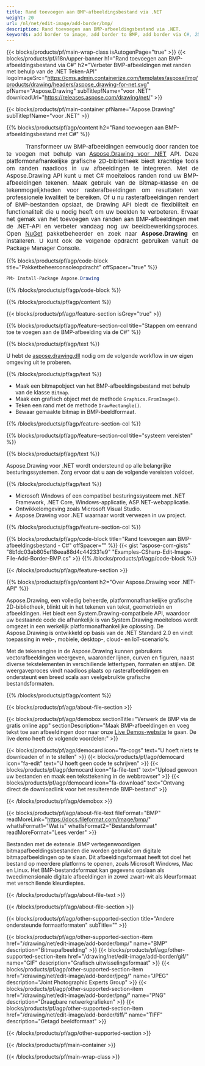 ```yaml
---
title: Rand toevoegen aan BMP-afbeeldingsbestand via .NET
weight: 20
url: /nl/net/edit-image/add-border/bmp/
description: Rand toevoegen aan BMP-afbeeldingsbestand via .NET.
keywords: add border to image, add border to BMP, add border via C#, 2D graphics, drawing API, edit bitmap C#, Drawing voor .NET, save bitmap, save BMP image, cross-platform 2D graphic library, Bitmap class, raster graphics drawing, draw border, rendering raster images, BMP image file
---
```


{{< blocks/products/pf/main-wrap-class isAutogenPage="true" >}}
{{< blocks/products/pf/i18n/upper-banner h1="Rand toevoegen aan BMP-afbeeldingsbestand via C#" h2="Verbeter BMP-afbeeldingen met randen met behulp van de .NET Teken-API" logoImageSrc="https://cms.admin.containerize.com/templates/aspose/img/products/drawing/headers/aspose_drawing-for-net.svg" pfName="Aspose.Drawing" subTitlepfName="voor .NET" downloadUrl="https://releases.aspose.com/drawing/net/" >}}

{{< blocks/products/pf/main-container pfName="Aspose.Drawing" subTitlepfName="voor .NET" >}}


{{% blocks/products/pf/agp/content h2="Rand toevoegen aan BMP-afbeeldingsbestand met C#" %}}

<p align="justify" style="text-indent:50px;font-size:15px;">
Transformeer uw BMP-afbeeldingen eenvoudig door randen toe te voegen met behulp van <a href="https://products.aspose.com/drawing/net">Aspose.Drawing voor .NET</a> API. Deze platformonafhankelijke grafische 2D-bibliotheek biedt krachtige tools om randen naadloos in uw afbeeldingen te integreren. Met de Aspose.Drawing API kunt u met C# moeiteloos randen rond uw BMP-afbeeldingen tekenen. Maak gebruik van de Bitmap-klasse en de tekenmogelijkheden voor rasterafbeeldingen om resultaten van professionele kwaliteit te bereiken. Of u nu rasterafbeeldingen rendert of BMP-bestanden opslaat, de Drawing API biedt de flexibiliteit en functionaliteit die u nodig heeft om uw beelden te verbeteren. Ervaar het gemak van het toevoegen van randen aan BMP-afbeeldingen met de .NET-API en verbeter vandaag nog uw beeldbewerkingsproces. Open <a href="https://www.nuget.org/packages/aspose.drawing">NuGet</a> pakketbeheerder en zoek naar <b>Aspose.Drawing</b> en installeren. U kunt ook de volgende opdracht gebruiken vanuit de Package Manager Console.</p>

{{% blocks/products/pf/agp/code-block title="Pakketbeheerconsoleopdracht" offSpacer="true" %}}
```cs
PM> Install-Package Aspose.Drawing
```
{{% /blocks/products/pf/agp/code-block %}}

{{% /blocks/products/pf/agp/content %}}


{{< blocks/products/pf/agp/feature-section isGrey="true" >}}

{{% blocks/products/pf/agp/feature-section-col title="Stappen om een ​​rand toe te voegen aan de BMP-afbeelding via de C#" %}}

{{% blocks/products/pf/agp/text %}}

U hebt de [aspose.drawing.dll](https://downloads.aspose.com/drawing/net) nodig om de volgende workflow in uw eigen omgeving uit te proberen.

{{% /blocks/products/pf/agp/text %}}

+ Maak een bitmapobject van het BMP-afbeeldingsbestand met behulp van de klasse `Bitmap`.
+ Maak een grafisch object met de methode `Graphics.FromImage()`.
+ Teken een rand met de methode `DrawRectangle()`.
+ Bewaar gemaakte bitmap in BMP-beeldformaat.

{{% /blocks/products/pf/agp/feature-section-col %}}

{{% blocks/products/pf/agp/feature-section-col title="systeem vereisten" %}}

{{% blocks/products/pf/agp/text %}}

Aspose.Drawing voor .NET wordt ondersteund op alle belangrijke besturingssystemen. Zorg ervoor dat u aan de volgende vereisten voldoet.

{{% /blocks/products/pf/agp/text %}}

- Microsoft Windows of een compatibel besturingssysteem met .NET Framework, .NET Core, Windows-applicatie, ASP.NET-webapplicatie.
- Ontwikkelomgeving zoals Microsoft Visual Studio.
- Aspose.Drawing voor .NET waarnaar wordt verwezen in uw project.

{{% /blocks/products/pf/agp/feature-section-col %}}

{{% blocks/products/pf/agp/code-block title="Rand toevoegen aan BMP-afbeeldingsbestand - C#" offSpacer="" %}}
{{< gist "aspose-com-gists" "8b1dc03ab805ef18eea88d4c442331e9" "Examples-CSharp-Edit-Image-File-Add-Border-BMP.cs" >}}
{{% /blocks/products/pf/agp/code-block %}}

{{< /blocks/products/pf/agp/feature-section >}}


<!-- aboutfile Starts -->

{{% blocks/products/pf/agp/content h2="Over Aspose.Drawing voor .NET-API" %}}

Aspose.Drawing, een volledig beheerde, platformonafhankelijke grafische 2D-bibliotheek, blinkt uit in het tekenen van tekst, geometrieën en afbeeldingen. Het biedt een System.Drawing-compatibele API, waardoor uw bestaande code die afhankelijk is van System.Drawing moeiteloos wordt omgezet in een werkelijk platformonafhankelijke oplossing. De Aspose.Drawing is ontwikkeld op basis van de .NET Standard 2.0 en vindt toepassing in web-, mobiele, desktop-, cloud- en IoT-scenario's.

Met de tekenengine in de Aspose.Drawing kunnen gebruikers vectorafbeeldingen weergeven, waaronder lijnen, curven en figuren, naast diverse tekstelementen in verschillende lettertypen, formaten en stijlen. Dit weergaveproces vindt naadloos plaats op rasterafbeeldingen en ondersteunt een breed scala aan veelgebruikte grafische bestandsformaten.

{{% /blocks/products/pf/agp/content %}}


{{< blocks/products/pf/agp/about-file-section >}}

{{< blocks/products/pf/agp/demobox sectionTitle="Verwerk de BMP via de gratis online app" sectionDescription="Maak BMP-afbeeldingen en voeg tekst toe aan afbeeldingen door naar onze [Live Demos-website](https://products.aspose.app/drawing) te gaan. De live demo heeft de volgende voordelen:" >}}

{{< blocks/products/pf/agp/democard icon="fa-cogs" text="U hoeft niets te downloaden of in te stellen" >}}
{{< blocks/products/pf/agp/democard icon="fa-edit" text="U hoeft geen code te schrijven" >}}
{{< blocks/products/pf/agp/democard icon="fa-file-text" text="Upload gewoon uw bestanden en maak een teksttekening in de webbrowser" >}}
{{< blocks/products/pf/agp/democard icon="fa-download" text="Ontvang direct de downloadlink voor het resulterende BMP-bestand" >}}

{{< /blocks/products/pf/agp/demobox >}}

{{< blocks/products/pf/agp/about-file-text fileFormat="BMP" readMoreLink="https://docs.fileformat.com/image/bmp/" whatIsFormat1="Wat is" whatIsFormat2="Bestandsformaat" readMoreFormat="Lees verder" >}}

Bestanden met de extensie .BMP vertegenwoordigen bitmapafbeeldingsbestanden die worden gebruikt om digitale bitmapafbeeldingen op te slaan. Dit afbeeldingsformaat heeft tot doel het bestand op meerdere platforms te openen, zoals Microsoft Windows, Mac en Linux. Het BMP-bestandsformaat kan gegevens opslaan als tweedimensionale digitale afbeeldingen in zowel zwart-wit als kleurformaat met verschillende kleurdieptes.

{{< /blocks/products/pf/agp/about-file-text >}}

{{< /blocks/products/pf/agp/about-file-section >}}

<!-- aboutfile Ends -->


{{< blocks/products/pf/agp/other-supported-section title="Andere ondersteunde formaatformaten" subTitle="" >}}

{{< blocks/products/pf/agp/other-supported-section-item href="/drawing/net/edit-image/add-border/bmp/" name="BMP" description="Bitmapafbeelding" >}}
{{< blocks/products/pf/agp/other-supported-section-item href="/drawing/net/edit-image/add-border/gif/" name="GIF" description="Grafisch uitwisselingsformaat" >}}
{{< blocks/products/pf/agp/other-supported-section-item href="/drawing/net/edit-image/add-border/jpeg/" name="JPEG" description="Joint Photographic Experts Group" >}}
{{< blocks/products/pf/agp/other-supported-section-item href="/drawing/net/edit-image/add-border/png/" name="PNG" description="Draagbare netwerkgrafieken" >}}
{{< blocks/products/pf/agp/other-supported-section-item href="/drawing/net/edit-image/add-border/tiff/" name="TIFF" description="Getagd beeldformaat" >}}

{{< /blocks/products/pf/agp/other-supported-section >}}

{{< /blocks/products/pf/main-container >}}

{{< /blocks/products/pf/main-wrap-class >}}
